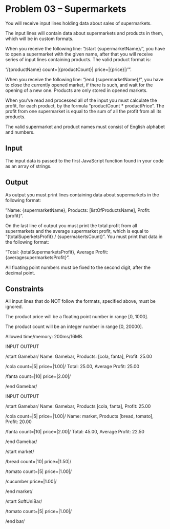 # Problem 03 – Supermarkets

You will receive input lines holding data about sales of supermarkets. 

The input lines will contain data about supermarkets and products in them, which will be in custom formats.

When you receive the following line: “/start {supermarketName}/”, you have to open a supermarket with the given name, after that you will receive series of input lines containing products. The valid product format is:

“/{productName} count=|{productCount}| price=|{price}|/’”.

When you receive the following line: “/end {supermarketName}/”, you have to close the currently opened market, if there is such, and wait for the opening of a new one. Products are only stored in opened markets.

When you’ve read and processed all of the input you must calculate the profit, for each product, by the formula “productCount * productPrice”. The profit from one supermarket is equal to the sum of all the profit from all its products.

The valid supermarket and product names must consist of English alphabet and numbers.

## Input

The input data is passed to the first JavaScript function found in your code as an array of strings.

## Output

As output you must print lines containing data about supermarkets in the following format:

”Name: {supermarketName}, Products: [listOfProductsName], Profit: {profit}”.

On the last line of output you must print the total profit from all supermarkets and the average supermarket profit, which is equal to “{totalSuperketsProfit} / {supermakertsCount}”. You must print that data in the following format:

“Total: {totalSupermarketsProfit}, Average Profit: {averagesupermarketsProfit}”.

All floating point numbers must be fixed to the second digit, after the decimal point.

## Constraints
All input lines that do NOT follow the formats, specified above, must be ignored.

The product price will be a floating point number in range [0, 1000].

The product count will be an integer number in range [0, 20000].

Allowed time/memory: 200ms/16MB.

INPUT	OUTPUT

/start Gamebar/	Name: Gamebar, Products: [cola, fanta], Profit: 25.00

/cola count=|5| price=|1.00|/	Total: 25.00, Average Profit: 25.00

/fanta count=|10| price=|2.00|/	

/end Gamebar/	

INPUT	OUTPUT

/start Gamebar/	Name: Gamebar, Products [cola, fanta], Profit: 25.00

/cola count=|5| price=|1.00|/	Name: market, Products [bread, tomato], Profit: 20.00

/fanta count=|10| price=|2.00|/	Total: 45.00, Average Profit: 22.50

/end Gamebar/	

/start market/	

/bread count=|10| price=|1.50|/	

/tomato count=|5| price=|1.00|/	

/cucumber price=|1.00|/	

/end market/	

/start SoftUniBar/	

/tomato count=|5| price=|1.00|/	

/end bar/
